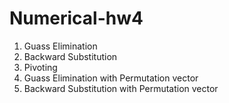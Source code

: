 # Numerical-hw4
 1. Guass Elimination
 2. Backward Substitution
 3. Pivoting
 4. Guass Elimination with Permutation vector
 5. Backward Substitution with Permutation vector
